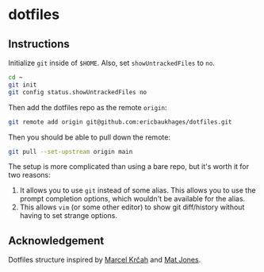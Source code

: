 # dotfiles

## Instructions

Initialize `git` inside of `$HOME`. Also, set `showUntrackedFiles` to `no`.

```bash
cd ~
git init
git config status.showUntrackedFiles no
```

Then add the dotfiles repo as the remote `origin`:

```bash
git remote add origin git@github.com:ericbaukhages/dotfiles.git
```

Then you should be able to pull down the remote:

```bash
git pull --set-upstream origin main
```

The setup is more complicated than using a bare repo, but it's worth it for two reasons:

1. It allows you to use `git` instead of some alias. This allows you to use the prompt completion options, which wouldn't be available for the alias.
2. This allows `vim` (or some other editor) to show git diff/history without having to set strange options.

## Acknowledgement

Dotfiles structure inspired by [Marcel Krčah](https://marcel.is/managing-dotfiles-with-git-bare-repo/) and [Mat Jones](https://github.com/mrjones2014/dotfiles).

